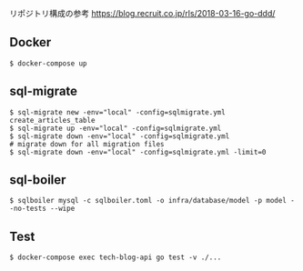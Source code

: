 リポジトリ構成の参考
https://blog.recruit.co.jp/rls/2018-03-16-go-ddd/

## Docker

```
$ docker-compose up
```

## sql-migrate

```
$ sql-migrate new -env="local" -config=sqlmigrate.yml create_articles_table
$ sql-migrate up -env="local" -config=sqlmigrate.yml
$ sql-migrate down -env="local" -config=sqlmigrate.yml
# migrate down for all migration files
$ sql-migrate down -env="local" -config=sqlmigrate.yml -limit=0
```

## sql-boiler

```
$ sqlboiler mysql -c sqlboiler.toml -o infra/database/model -p model --no-tests --wipe
```

## Test

```
$ docker-compose exec tech-blog-api go test -v ./...
```
